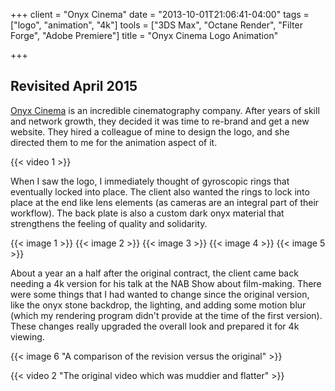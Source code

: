 +++
client = "Onyx Cinema"
date = "2013-10-01T21:06:41-04:00"
tags = ["logo", "animation", "4k"]
tools = ["3DS Max", "Octane Render", "Filter Forge", "Adobe Premiere"]
title = "Onyx Cinema Logo Animation"

+++
## Revisited April 2015

[Onyx Cinema](http://www.onyxcinema.com/) is an incredible cinematography company. After years of skill and network growth, they decided it was time to re-brand and get a new website. They hired a colleague of mine to design the logo, and she directed them to me for the animation aspect of it.

{{< video 1 >}}

When I saw the logo, I immediately thought of gyroscopic rings that eventually locked into place. The client also wanted the rings to lock into place at the end like lens elements (as cameras are an integral part of their workflow). The back plate is also a custom dark onyx material that strengthens the feeling of quality and solidarity.

{{< image 1 >}}
{{< image 2 >}}
{{< image 3 >}}
{{< image 4 >}}
{{< image 5 >}}

About a year an a half after the original contract, the client came back needing a 4k version for his talk at the NAB Show about film-making. There were some things that I had wanted to change since the original version, like the onyx stone backdrop, the lighting, and adding some motion blur (which my rendering program didn't provide at the time of the first version). These changes really upgraded the overall look and prepared it for 4k viewing.

{{< image 6 "A comparison of the revision versus the original" >}}

{{< video 2 "The original video which was muddier and flatter" >}}
